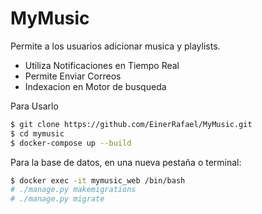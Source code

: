 # MyMusic

Permite a los usuarios adicionar musica y playlists.

  - Utiliza Notificaciones en Tiempo Real
  - Permite Enviar Correos
  - Indexacion en Motor de busqueda

Para Usarlo

```sh
$ git clone https://github.com/EinerRafael/MyMusic.git
$ cd mymusic
$ docker-compose up --build
```

Para la base de datos, en una nueva pestaña o terminal:

```sh
$ docker exec -it mymusic_web /bin/bash
# ./manage.py makemigrations
# ./manage.py migrate
```